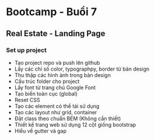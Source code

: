 # Bootcamp - Buổi 7

## Real Estate - Landing Page
### Set up project
- Tạo project repo  và push lên github
- Lấy các chỉ số color, typographpy, border từ bản design
- Thu thập các hình ảnh trong bản design
- Cấu trúc folder cho project
- Lấy font từ trang chủ Google Font
- Tạo biến toàn cục (global)
- Reset CSS
- Tạo các element có thể tái sử dụng
- Tạo các layout như grid, container
- Đặt class theo chuẩn BEM (Không cần thiết)
- Thiết kế trang web sử dụng 12 cột giống bootstrap
- Hiểu về gutter và gap




